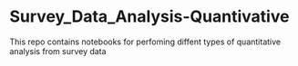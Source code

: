 # Survey_Data_Analysis-Quantivative
This repo contains notebooks for perfoming diffent types of quantitative analysis from survey data 
